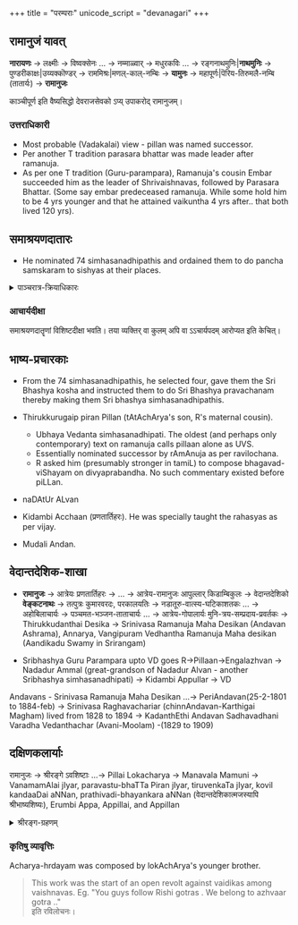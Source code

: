 +++
title = "परम्पराः"
unicode_script = "devanagari"
+++

## रामानुजं यावत्
**नारायणः** → लक्ष्मीः → विष्वक्सेनः … → नम्माळ्वार् → मधुरकविः … → रङ्गनाथमुनिः|**नाथमुनिः** → पुण्डरीकाक्षः|उय्यक्कॊण्डर् → राममिश्रः|मणल्-काल्-नम्बिः → **यामुनः** → महापूर्णः|पॆरिय-तिरुमलै-नम्बि (तातार्यः) → **रामानुजः**

काञ्चीपूर्ण इति वैष्यसिद्धो देवराजसेवको ऽप्य् उपाकरोद् रामानुजम्।

### उत्तराधिकारी
- Most probable (Vadakalai) view - pillan was named successor.
- Per another T tradition parasara bhattar was made leader after ramanuja.
- As per one T tradition (Guru-parampara), Ramanuja's cousin Embar succeeded him as the leader of Shrivaishnavas, followed by Parasara Bhattar. (Some say embar predeceased ramanuja. While some hold him to be 4 yrs younger and that he attained vaikuntha 4 yrs after.. that both lived 120 yrs).





## समाश्रयणदातारः
- He nominated 74 simhasanadhipathis and ordained them to do pancha samskaram to sishyas at their places.

<details><summary>पाञ्चरात्र-क्रियाधिकारः</summary>

> That rule regarding the 5 gotras belonging to kanva shakha of sukla yajur Veda is mentioned in jayakhya. And it is abt adhikara to touch moola vigraha in temple. Ramanuja, tatarya etc don't claim such rights in temples governed by jayakhya (eg. kAnchi varadarAja).
>
> There are other samhitas where any brahmana who has underwent pancaratra diksha is allowed certain rights.. and iirc sattvata allows any brahmana with diksha to become acharya. So madhva and Sri vaishnava acharyas use this rule.
>
> -ravilochanaH
</details>

### आचार्यदीक्षा
समाश्रयणदातॄणां विशिष्टदीक्षा भवति। तया व्यक्तिर् वा कुलम् अपि वा ऽऽचार्यपदम् आरोप्यत इति केचित्। 

## भाष्य-प्रचारकाः
- From the 74 simhasanadhipathis, he selected four, gave them the Sri Bhashya kosha and instructed them to do Sri Bhashya pravachanam thereby making them Sri bhashya simhasanadhipathis.

- Thirukkurugaip piran Pillan (tAtAchArya's son, R's maternal cousin).
  - Ubhaya Vedanta simhasanadhipati. The oldest (and perhaps only contemporary) text on ramanuja calls pillaan alone as UVS.
  - Essentially nominated successor by rAmAnuja as per ravilochana. 
  - R asked him (presumably stronger in tamiL) to compose bhagavad-viShayam on divyaprabandha. No such commentary existed before piLLan.
- naDAtUr ALvan
- Kidambi Acchaan (प्रणतार्तिहरः). He was specially taught the rahasyas as per vijay.
- Mudali Andan.

## वेदान्तदेशिक-शाखा
- **रामानुजः** → आत्रेयः प्रणतार्तिहरः → … → आत्रेय-रामानुजः आपुल्लार् किडाम्बिकुलः → वेदान्तदेशिको **वेङ्कटनाथः** → तत्पुत्रः कुमारवरदः, परकालयतिः → नडातूरु-वात्स्य-घटिकाशतकः … → अहोबिलाचार्यः → पञ्चमत-भञ्जन-ताताचार्यः … → आत्रेय-गोपालार्यः मुनि-त्रय-सम्प्रदाय-प्रवर्तकः → Thirukkudanthai Desika → Srinivasa Ramanuja Maha Desikan (Andavan Ashrama), Annarya, Vangipuram Vedhantha Ramanuja Maha desikan (Aandikadu Swamy in Srirangam)

- Sribhashya Guru Parampara upto VD goes R->Pillaan->Engalazhvan -> Nadadur Ammal (great-grandson of Nadadur Alvan - another Sribhashya simhasanadhipati) -> Kidambi Appullar -> VD

Andavans - Srinivasa Ramanuja Maha Desikan …→ PeriAndavan(25-2-1801 to 1884-feb) →  Srinivasa Raghavachariar (chinnAndavan-Karthigai Magham) lived from 1828 to 1894 → KadanthEthi Andavan Sadhavadhani Varadha Vedanthachar (Avani-Moolam) -(1829 to 1909)

## दक्षिणकलार्याः

रामानुजः → श्रीरङ्गे ऽवशिष्टाः …→ Pillai Lokacharya → Manavala Mamuni →   VanamamAlai jIyar, paravastu-bhaTTa Piran jIyar, tiruvenkaTa jIyar, kovil kandaaDai aNNan, prathivadi-bhayankara aNNan (वेदान्तदेशिकात्मजस्यापि श्रीभाष्यशिष्यः), Erumbi Appa, Appillai, and Appillan

<details><summary>श्रीरङ्ग-ग्रहणम्</summary>

- रामानुज एव विषभिक्षां लेभे श्रीरङ्गे। 
- Of the 4 bhAShya-simhAsanAdipati-s, three left srirangam soon after.
- MudaliyaNDAn seems to have lived there but his descendants were removed from shrIrangam temple management as we see. His descendant, one thozhappar (not the vaidika sarvabhauma) has been shown as a jealous guy in the tenkalai hagiography.

> (Pillan's disciple) Engalazhvan did not have any children. But engalaazhvaan vamsham is there in srirangam. Srirangam guys usurped this and parashara bhatta tirumaligais.
> 
> It has happened so recently as well. Annan tirumaligai did not have anyone in main lineage by the late 1800s or early 1900s. Srirangam sishyas selected some other male member from extended family branch/ sagotra, installed them as adopted son of previous acharya. He was not adopted by the acharya himself. But made his son by sishyas after the vaikuntha prapti of the earlier one.
> 
> - रविलोचनः
</details>



### कृतिषु व्यावृत्तिः
Acharya-hrdayam was composed by lokAchArya's younger brother. 

> This work was the start of an open revolt against vaidikas among vaishnavas. Eg. "You guys follow Rishi gotras . We belong to azhvaar gotra .."  
> इति रविलोचनः। 

